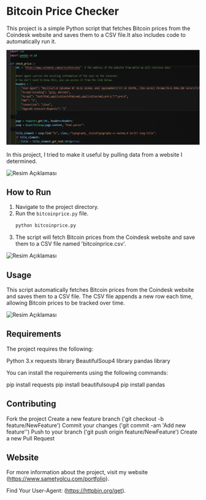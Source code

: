 
# Bitcoin Price Checker

This project is a simple Python script that fetches Bitcoin prices from the Coindesk website and saves them to a CSV file.It also includes code to automatically run it.

![Resim Açıklaması](picture4.png)

In this project, I tried to make it useful by pulling data from a website I determined.

![Resim Açıklaması](pictures3.png)

## How to Run

1. Navigate to the project directory.
2. Run the `bitcoinprice.py` file.
   ```sh
   python bitcoinprice.py

1. The script will fetch Bitcoin prices from the Coindesk website and save them to a CSV file named 
'bitcoinprice.csv'.

![Resim Açıklaması](picture.png)

## Usage
This script automatically fetches Bitcoin prices from the Coindesk website and saves them to a CSV file. The CSV file appends a new row each time, allowing Bitcoin prices to be tracked over time.

![Resim Açıklaması](picture2.png)

## Requirements
The project requires the following:

Python 3.x
requests library
BeautifulSoup4 library
pandas library

You can install the requirements using the following commands:

pip install requests
pip install beautifulsoup4
pip install pandas

## Contributing

Fork the project
Create a new feature branch ('git checkout -b feature/NewFeature')
Commit your changes ('git commit -am 'Add new feature'')
Push to your branch ('git push origin feature/NewFeature')
Create a new Pull Request



## Website

For more information about the project, visit my website (https://www.sametyolcu.com/portfolio).

Find Your User-Agent: (https://httpbin.org/get).
